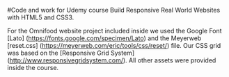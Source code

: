 #Code and work for Udemy course Build Responsive Real World Websites with HTML5 and CSS3.

For the Omnifood website project included inside we used the Google Font [Lato] (https://fonts.google.com/specimen/Lato) and the Meyerweb [reset.css] (https://meyerweb.com/eric/tools/css/reset/) file. Our CSS grid was based on the [Responsive Grid System] (http://www.responsivegridsystem.com/). All other assets were provided inside the course.
